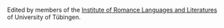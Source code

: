 Edited by members of the [Institute of Romance Languages and Literatures](https://uni-tuebingen.de/en/faculties/faculty-of-humanities/departments/modern-languages/romanisches-seminar/home/) of University of Tübingen.